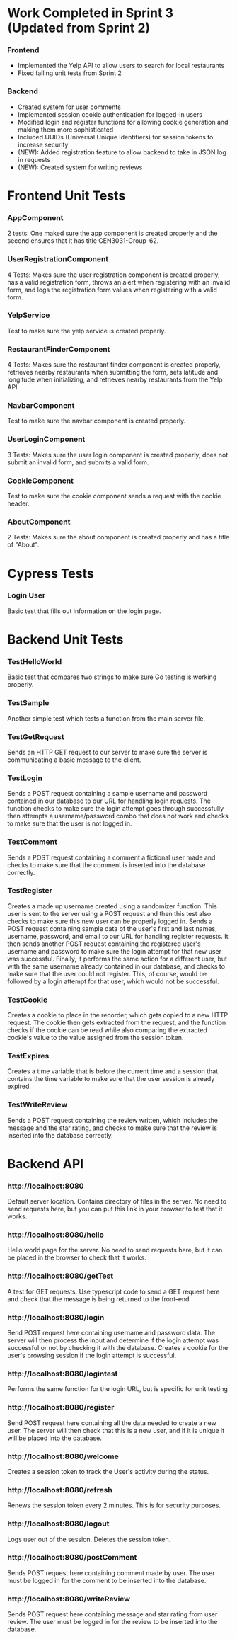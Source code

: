 # Work Completed in Sprint 3 (Updated from Sprint 2)
### Frontend
* Implemented the Yelp API to allow users to search for local restaurants
* Fixed failing unit tests from Sprint 2

### Backend
* Created system for user comments
* Implemented session cookie authentication for logged-in users
* Modified login and register functions for allowing cookie generation and making them more sophisticated
* Included UUIDs (Universal Unique Identifiers) for session tokens to increase security
* (NEW): Added registration feature to allow backend to take in JSON log in requests
* (NEW): Created system for writing reviews

# Frontend Unit Tests

### AppComponent
2 tests: One maked sure the app component is created properly and the second ensures that it has title CEN3031-Group-62.
### UserRegistrationComponent
4 Tests: Makes sure the user registration component is created properly, has a valid registration form, throws an alert when registering with an invalid form, and logs the registration form values when registering with a valid form.
### YelpService
Test to make sure the yelp service is created properly.
### RestaurantFinderComponent
4 Tests: Makes sure the restaurant finder component is created properly, retrieves nearby restaurants when submitting the form, sets latitude and longitude when initializing, and retrieves nearby restaurants from the Yelp API.
### NavbarComponent
Test to make sure the navbar component is created properly.
### UserLoginComponent
3 Tests: Makes sure the user login component is created properly, does not submit an invalid form, and submits a valid form.
### CookieComponent
Test to make sure the cookie component sends a request with the cookie header.
### AboutComponent
2 Tests: Makes sure the about component is created properly and has a title of "About".

# Cypress Tests

### Login User
Basic test that fills out information on the login page.

# Backend Unit Tests 

### TestHelloWorld
Basic test that compares two strings to make sure Go testing is working properly.
### TestSample
Another simple test which tests a function from the main server file.
### TestGetRequest
Sends an HTTP GET request to our server to make sure the server is communicating a basic message to the client.
### TestLogin
Sends a POST request containing a sample username and password contained in our database to our URL for handling login requests. 
The function checks to make sure the login attempt goes through successfully then attempts a username/password combo that does not work and checks to make sure that 
the user is not logged in.
### TestComment
Sends a POST request containing a comment a fictional user made and checks to make sure that the comment is inserted into the database correctly.
### TestRegister
Creates a made up username created using a randomizer function. This user is sent to the server using a POST request and then this test also checks to make sure this new user can be properly logged in.
Sends a POST request containing sample data of the user's first and last names, username, password, and email to our URL for handling register requests. It then sends another POST request containing the registered user's username and password to make sure the login attempt for that new user was successful. Finally, it performs the same action for a different user, but with the same username already contained in our database, and checks to make sure that the user could not register. This, of course, would be followed by a login attempt for that user, which would not be successful.
### TestCookie
Creates a cookie to place in the recorder, which gets copied to a new HTTP request. The cookie then gets extracted from the request, and the function checks if the cookie can be read while also comparing the extracted cookie's value to the value assigned from the session token.
### TestExpires
Creates a time variable that is before the current time and a session that contains the time variable to make sure that the user session is already expired.
### TestWriteReview
Sends a POST request containing the review written, which includes the message and the star rating, and checks to make sure that the review is inserted into the database correctly.

# Backend API

### http://localhost:8080
Default server location. Contains directory of files in the server. No need to send requests here, but you can put this link in your browser to test that it works.
### http://localhost:8080/hello
Hello world page for the server. No need to send requests here, but it can be placed in the browser to check that it works.
### http://localhost:8080/getTest
A test for GET requests. Use typescript code to send a GET request here and check that the message is being returned to the front-end
### http://localhost:8080/login
Send POST request here containing username and password data. The server will then process the input and determine if the login attempt was successful or not by 
checking it with the database. Creates a cookie for the user's browsing session if the login attempt is successful.
### http://localhost:8080/logintest
Performs the same function for the login URL, but is specific for unit testing
### http://localhost:8080/register
Send POST request here containing all the data needed to create a new user. The server will then check that this is a new user, and 
if it is unique it will be placed into the database.
### http://localhost:8080/welcome
Creates a session token to track the User's activity during the status.
### http://localhost:8080/refresh
Renews the session token every 2 minutes. This is for security purposes.
### http://localhost:8080/logout
Logs user out of the session. Deletes the session token.
### http://localhost:8080/postComment
Sends POST request here containing comment made by user. The user must be logged in for the comment to be inserted into the database.
### http://localhost:8080/writeReview
Sends POST request here containing message and star rating from user review. The user must be logged in for the review to be inserted into the database.
